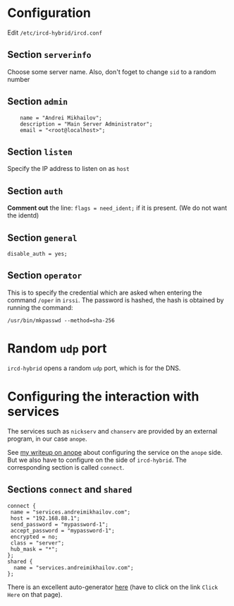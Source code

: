 Configuration
=============

Edit `/etc/ircd-hybrid/ircd.conf`

Section `serverinfo`
--------------------

Choose some server name. Also, don't foget to change `sid` to a random number

Section `admin`
---------------

        name = "Andrei Mikhailov";
        description = "Main Server Administrator";
        email = "<root@localhost>";

Section `listen`
----------------

Specify the IP address to listen on as `host`

Section `auth`
--------------

__Comment out__ the line: `flags = need_ident;`
if it is present. (We do not want the identd)

Section `general`
-----------------

`disable_auth = yes;`

Section `operator`
------------------

This is to specify the credential which are asked when entering the command `/oper` in `irssi`.
The password is hashed, the hash is obtained by running the command:

    /usr/bin/mkpasswd --method=sha-256

Random `udp` port
=================

`ircd-hybrid` opens a random `udp` port, which is for the DNS.

Configuring the interaction with services
=========================================

The services such as `nickserv` and `chanserv` are provided by an
external program, in our case `anope`.

See [my writeup on anope](anope.html) about configuring the service on the `anope` side.
But we also have to configure on the side of `ircd-hybrid`. The corresponding section
is called `connect`.

Sections `connect` and `shared`
-------------------------------

    connect {
     name = "services.andreimikhailov.com";
     host = "192.168.88.1";
     send_password = "mypassword-1";
     accept_password = "mypassword-1";
     encrypted = no;
     class = "server";
     hub_mask = "*";
    };
    shared {
      name = "services.andreimikhailov.com";
    };

There is an excellent auto-generator [here](http://www.anope.org/ilm.php?p=4&i=hybrid) (have to click on the link `Click Here` on
that page).





